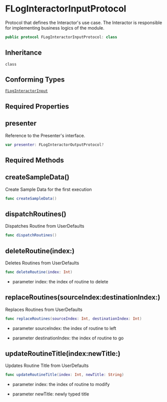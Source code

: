 # FLogInteractorInputProtocol

Protocol that defines the Interactor's use case.
The Interactor is responsible for implementing business logics of the module.

``` swift
public protocol FLogInteractorInputProtocol: class
```

## Inheritance

`class`

## Conforming Types

[`FLogInteractorInput`](FLogInteractorInput)

## Required Properties

## presenter

Reference to the Presenter's interface.

``` swift
var presenter: FLogInteractorOutputProtocol?
```

## Required Methods

## createSampleData()

Create Sample Data for the first execution

``` swift
func createSampleData()
```

## dispatchRoutines()

Dispatches Routine from UserDefaults

``` swift
func dispatchRoutines()
```

## deleteRoutine(index:)

Deletes Routines from UserDefaults

``` swift
func deleteRoutine(index: Int)
```

  - parameter index: the index of routine to delete

## replaceRoutines(sourceIndex:destinationIndex:)

Replaces Routines from UserDefaults

``` swift
func replaceRoutines(sourceIndex: Int, destinationIndex: Int)
```

  - parameter sourceIndex: the index of routine to left

<!-- end list -->

  - parameter destinationIndex: the index of routine to go

## updateRoutineTitle(index:newTitle:)

Updates Routine Title from UserDefaults

``` swift
func updateRoutineTitle(index: Int, newTitle: String)
```

  - parameter index: the index of routine to modify

<!-- end list -->

  - parameter newTitle: newly typed title
